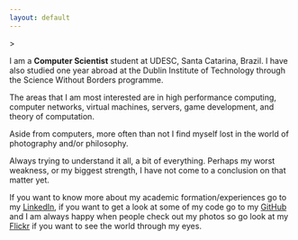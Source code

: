 ```yaml
---
layout: default
---
```


\>

I am a **Computer Scientist** student at UDESC, Santa Catarina, Brazil. I have also studied one year abroad at the Dublin Institute of Technology through the Science Without Borders programme.

The areas that I am most interested are in high performance computing, computer networks, virtual machines, servers, game development, and theory of computation.

Aside from computers, more often than not I find myself lost in the world of photography and/or philosophy.

Always trying to understand it all, a bit of everything. Perhaps my worst weakness, or my biggest strength, I have not come to a conclusion on that matter yet.

If you want to know more about my academic formation/experiences go to my [LinkedIn](https://www.linkedin.com/in/alexandre-maros-77b558110), if you want to get a look at some of my code go to my [GitHub](https://github.com/pridexs) and I am always happy when people check out my photos so go look at my [Flickr](https://www.flickr.com/photos/alehhh/) if you want to see the world through my eyes.
